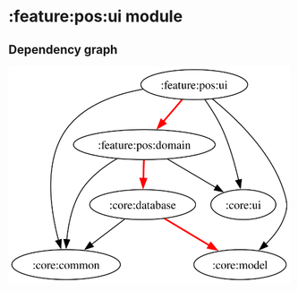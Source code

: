 # :feature:pos:ui module
## Dependency graph
![Dependency graph](../../../docs/images/graphs/dep_graph_feature_pos_ui.svg)

